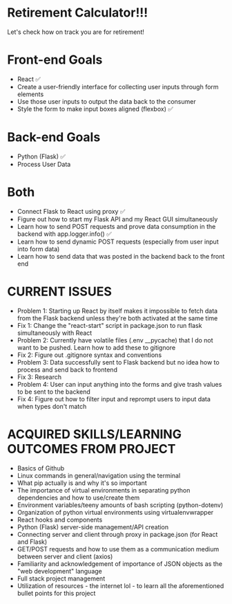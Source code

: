 # Retirement Calculator!!!
 Let's check how on track you are for retirement!

 # Front-end Goals
 - React :white_check_mark:
 - Create a user-friendly interface for collecting user inputs through form elements
 - Use those user inputs to output the data back to the consumer
 - Style the form to make input boxes aligned (flexbox) :white_check_mark:

 # Back-end Goals
 - Python (Flask) :white_check_mark:
 - Process User Data

 # Both
 - Connect Flask to React using proxy :white_check_mark:
 - Figure out how to start my Flask API and my React GUI simultaneously
 - Learn how to send POST requests and prove data consumption in the backend with app.logger.info() :white_check_mark:
 - Learn how to send dynamic POST requests (especially from user input into form data)
 - Learn how to send data that was posted in the backend back to the front end

 # CURRENT ISSUES
 - Problem 1: Starting up React by itself makes it impossible to fetch data from the Flask backend unless they're both activated at the same time
 - Fix 1: Change the "react-start" script in package.json to run flask simultaneously with React
 - Problem 2: Currently have volatile files (.env __pycache) that I do not want to be pushed. Learn how to add these to gitignore
 - Fix 2: Figure out .gitignore syntax and conventions
 - Problem 3: Data successfully sent to Flask backend but no idea how to process and send back to frontend
 - Fix 3: Research
 - Problem 4: User can input anything into the forms and give trash values to be sent to the backend
 - Fix 4: Figure out how to filter input and reprompt users to input data when types don't match

 # ACQUIRED SKILLS/LEARNING OUTCOMES FROM PROJECT
 - Basics of Github
 - Linux commands in general/navigation using the terminal
 - What pip actually is and why it's so important
 - The importance of virtual environments in separating python dependencies and how to use/create them
 - Environment variables/teeny amounts of bash scripting (python-dotenv)
 - Organization of python virtual environments using virtualenvwrapper
 - React hooks and components
 - Python (Flask) server-side management/API creation
 - Connecting server and client through proxy in package.json (for React and Flask)
 - GET/POST requests and how to use them as a communication medium between server and client (axios)
 - Familiarity and acknowledgement of importance of JSON objects as the "web development" language
 - Full stack project management
 - Utilization of resources - the internet lol - to learn all the aforementioned bullet points for this project

